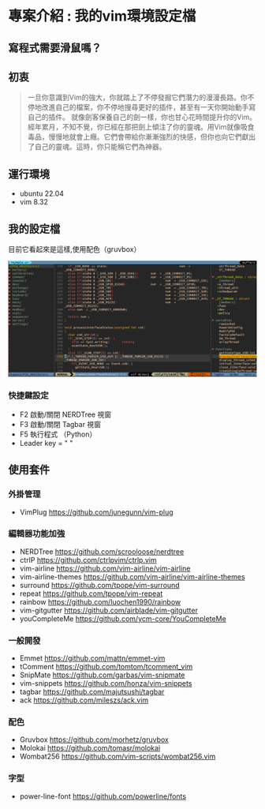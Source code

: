 # 專案介紹 : 我的vim環境設定檔

## 寫程式需要滑鼠嗎？

## 初衷

>一旦你意識到Vim的強大，你就踏上了不停發掘它們潛力的漫漫長路。你不停地改進自己的檔案，你不停地搜尋更好的插件，甚至有一天你開始動手寫自己的插件。 就像劍客保養自己的劍一樣，你也甘心花時間提升你的Vim。經年累月，不知不覺，你已經在那把劍上傾注了你的靈魂。用Vim就像吸食毒品，慢慢地就會上癮。它們會帶給你漸漸強烈的快感，但你也向它們獻出了自己的靈魂。這時，你只能稱它們為神器。

## 運行環境

* ubuntu 22.04
* vim 8.32

## 我的設定檔

目前它看起來是這樣,使用配色（gruvbox）

![1](photo/vim.png)

### 快捷鍵設定

* F2 啟動/關閉 NERDTree 視窗
* F3 啟動/關閉 Tagbar 視窗
* F5 執行程式 （Python）
* Leader key = " "

## 使用套件

### 外掛管理

* VimPlug <https://github.com/junegunn/vim-plug>

### 編輯器功能加強

* NERDTree <https://github.com/scrooloose/nerdtree>
* ctrlP <https://github.com/ctrlpvim/ctrlp.vim>
* vim-airline <https://github.com/vim-airline/vim-airline>
* vim-airline-themes <https://github.com/vim-airline/vim-airline-themes>
* surround <https://github.com/tpope/vim-surround>
* repeat <https://github.com/tpope/vim-repeat>
* rainbow <https://github.com/luochen1990/rainbow>
* vim-gitgutter <https://github.com/airblade/vim-gitgutter>
* youCompleteMe <https://github.com/ycm-core/YouCompleteMe>

### 一般開發

* Emmet <https://github.com/mattn/emmet-vim>
* tComment <https://github.com/tomtom/tcomment_vim>
* SnipMate <https://github.com/garbas/vim-snipmate>
* vim-snippets <https://github.com/honza/vim-snippets>
* tagbar <https://github.com/majutsushi/tagbar>
* ack <https://github.com/mileszs/ack.vim>

### 配色

* Gruvbox <https://github.com/morhetz/gruvbox>
* Molokai <https://github.com/tomasr/molokai>
* Wombat256 <https://github.com/vim-scripts/wombat256.vim>

### 字型

* power-line-font <https://github.com/powerline/fonts>
